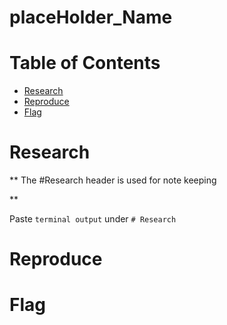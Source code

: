 # placeHolder_Name

# Table of Contents

- [Research](#research)
- [Reproduce](#reproduce)
- [Flag](#flag)

# Research

**
    The #Research header is used for note keeping

**

Paste `terminal output` under `# Research`


# Reproduce


# Flag
